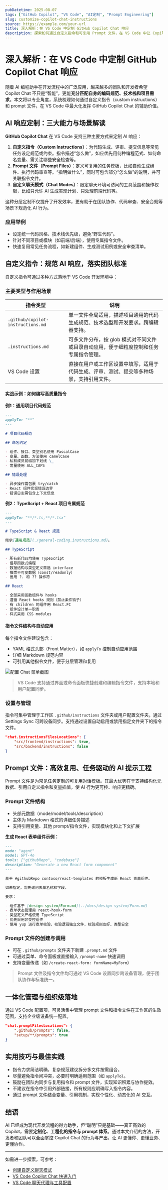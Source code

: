 ```yaml
---
pubDatetime: 2025-08-07
tags: ["GitHub Copilot", "VS Code", "AI定制", "Prompt Engineering"]
slug: customize-copilot-chat-instructions
source: https://example.com/your-url
title: 深入解析：在 VS Code 中定制 GitHub Copilot Chat 响应
description: 探索如何通过自定义指令和可复用 Prompt 文件，在 VS Code 中让 Copilot Chat 更贴合你的开发规范与项目需求，打造高效的 AI 辅助编程环境。
---
```


# 深入解析：在 VS Code 中定制 GitHub Copilot Chat 响应

随着 AI 编程助手在开发流程中的广泛应用，越来越多的团队和开发者希望 Copilot Chat 不只是“智能”，更能**充分匹配自身的编码规范、技术栈和项目需求**。本文将以专业角度，系统梳理如何通过自定义指令（custom instructions）和 prompt 文件，在 VS Code 中最大化发挥 GitHub Copilot Chat 的辅助价值。

## AI 响应定制：三大能力与场景解读

**GitHub Copilot Chat** 在 VS Code 支持三种主要方式来定制 AI 响应：

1. **自定义指令（Custom Instructions）**：为代码生成、评审、提交信息等常见任务设定规范或约束。指令描述“怎么做”，如应优先用何种编程范式、如何命名变量、需关注哪些安全检查等。
2. **Prompt 文件（Prompt Files）**：定义可复用的任务模板，比如自动生成组件、执行代码审查等。“指明做什么”，同时可包含部分“怎么做”的说明，并可关联指令文件。
3. **自定义聊天模式（Chat Modes）**：限定聊天环境可访问的工具范围和操作权限，比如只允许 AI 生成实现计划、只处理前端代码等。

这种分层定制不仅提升了开发效率，更有助于在团队协作、代码审查、安全合规等场景下规范化 AI 行为。

### 应用举例

- 设定统一代码风格、技术栈优先级，避免“野生代码”。
- 针对不同项目或模块（如前端/后端），使用专属指令文件。
- 快速复用常见任务流程，如新建组件、生成测试用例或安全审查清单。

## 自定义指令：规范 AI 响应，落实团队标准

自定义指令可通过多种方式落地于 VS Code 开发环境中：

### 主要类型与作用场景

| 指令类型                          | 说明                                                                                     |
| --------------------------------- | ---------------------------------------------------------------------------------------- |
| `.github/copilot-instructions.md` | 单一文件全局适用，描述项目通用的代码生成规范、技术选型和开发要求。跨编辑器支持。         |
| `.instructions.md`                | 可多文件分布，按 glob 模式对不同文件或目录自动应用，便于细粒度控制和任务专属指令管理。   |
| VS Code 设置                      | 直接在用户或工作区设置中填写，适用于代码生成、评审、测试、提交等多种场景，支持引用文件。 |

#### 实战示例：如何编写高质量指令

**例1：通用项目代码规范**

```markdown
---
applyTo: "**"
---

# 项目代码规范

## 命名约定

- 组件、接口、类型别名使用 PascalCase
- 变量、函数、方法使用 camelCase
- 私有成员前缀加下划线 \_
- 常量使用 ALL_CAPS

## 错误处理

- 异步操作需包裹 try/catch
- React 组件实现错误边界
- 错误日志需包含上下文信息
```

**例2：TypeScript + React 项目专属规范**

```markdown
---
applyTo: "**/*.ts,**/*.tsx"
---

# TypeScript & React 规范

继承[通用规范](./general-coding.instructions.md)。

## TypeScript

- 所有新代码均使用 TypeScript
- 倡导函数式编程
- 数据结构与类型定义首选 interface
- 推崇不可变数据（const/readonly）
- 善用 ?. 和 ?? 操作符

## React

- 全部采用函数组件与 hooks
- 遵循 React hooks 规则（禁止条件钩子）
- 有 children 的组件用 React.FC
- 组件设计单一职责
- 样式采用 CSS modules
```

#### 指令文件结构与自动应用

每个指令文件建议包含：

- YAML 格式头部（Front Matter），如 `applyTo` 控制自动应用范围
- 详细 Markdown 规范内容
- 可引用其他指令文件，便于分层管理和复用

![配置 Chat 菜单截图](https://code.visualstudio.com/assets/docs/copilot/customization/configure-chat-instructions.png)

> VS Code 支持通过界面或命令面板快捷创建和编辑指令文件，支持本地和用户配置同步。

### 设置与管理

指令可集中管理于工作区 `.github/instructions` 文件夹或用户配置文件夹，通过 Settings Sync 可跨设备同步。支持通过设置自动启用或禁用指定文件夹下的指令文件。

```json
"chat.instructionsFilesLocations": {
    "src/frontend/instructions": true,
    "src/backend/instructions": false
}
```

## Prompt 文件：高效复用、任务驱动的 AI 提示工程

Prompt 文件是为常见任务定制的可复用对话模板。其最大优势在于支持结构化元数据、引用自定义指令和变量插值，使 AI 行为更可控、响应更精确。

### Prompt 文件结构

- 头部元数据（mode/model/tools/description）
- 主体为 Markdown 格式的详细任务描述
- 支持引用变量、其他 prompt/指令文件，实现模块化和上下文扩展

**生成 React 表单组件示例：**

```markdown
---
mode: "agent"
model: GPT-4o
tools: ["githubRepo", "codebase"]
description: "Generate a new React form component"
---

基于 #githubRepo contoso/react-templates 的模板生成新 React 表单组件。

如未指定，需先询问表单名称和字段。

要求：

- 组件基于 [design-system/Form.md](../docs/design-system/Form.md)
- 表单状态管理用 react-hook-form
- 类型定义严格使用 TypeScript
- 优先采用非受控组件
- 使用 yup 进行表单校验，校验逻辑独立文件，校验规则友好、类型安全
```

### Prompt 文件的创建与调用

- 可在 `.github/prompts` 文件夹下新建 `.prompt.md` 文件
- 可通过菜单、命令面板或直接输入 `/prompt-name` 快速调用
- 支持变量传递（如 `/create-react-form: formName=MyForm`）

> Prompt 文件及指令文件均可通过 VS Code 设置同步跨设备管理，便于团队协作与标准统一。

## 一体化管理与组织级落地

通过 VS Code 配置项，可灵活集中管理 prompt 文件和指令文件在工作区的生效范围，支持企业级设备统一配置。

```json
"chat.promptFilesLocations": {
    ".github/prompts": false,
    "setup/**/prompts": true
}
```

## 实用技巧与最佳实践

- 指令力求简洁明确，复杂规范建议拆分多文件按需组合。
- 尽量避免指令间冲突，必要时明确适用范围（如 `applyTo`）。
- 鼓励在团队内同步与复用指令和 prompt 文件，实现知识积累与协作提效。
- 不建议在指令中引用外部链接，所有规则应明确写入指令内容。
- 通过 prompt 文件结合变量、引用机制，实现个性化、动态化的 AI 交互。

## 结语

AI 已经成为现代开发流程的得力助手，但“聪明”只是基础——真正高效的 Copilot，需要**定制化、工程化的指令与 prompt 体系**。通过本文介绍的方法，开发者和团队可以全面掌控 Copilot Chat 的行为与产出，让 AI 更懂你、更懂业务、更懂协作。

---

如需进一步探索，可参考：

- [创建自定义聊天模式](https://docs.github.com/en/copilot/chat/chat-modes)
- [VS Code Copilot Chat 快速入门](https://docs.github.com/en/copilot/chat/copilot-chat)
- [VS Code 聊天代理与工具配置](https://docs.github.com/en/copilot/chat/chat-agent-mode#agent-mode-tools)
